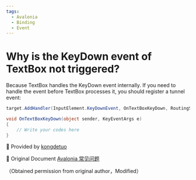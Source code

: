 ```yaml
---
tags:
  - Avalonia
  - Binding
  - Event
---
```

# Why is the KeyDown event of TextBox not triggered?

Because TextBox handles the KeyDown event internally.
If you need to handle the event before TextBox processes it, you should register a tunnel event:

```csharp
target.AddHandler(InputElement.KeyDownEvent, OnTextBoxKeyDown, RoutingStrategies.Tunnel);

void OnTextBoxKeyDown(object sender, KeyEventArgs e)
{
    // Write your codes here
}
```

💖 Provided by [kongdetuo](https://github.com/kongdetuo)

🔗 Original Document [Avalonia 常见问题](https://kongdetuo.github.io/posts/avalonia-faq/)

（Obtained permission from original author，Modified）
